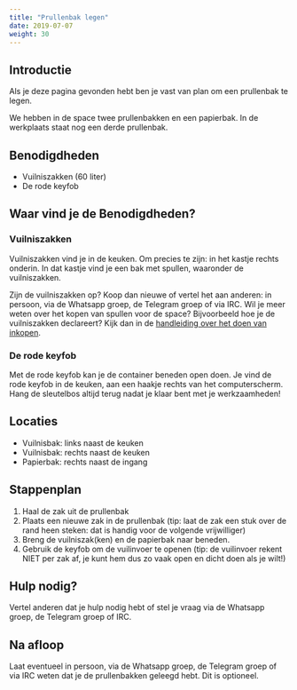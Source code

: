 ```yaml
---
title: "Prullenbak legen"
date: 2019-07-07
weight: 30
---
```


## Introductie

Als je deze pagina gevonden hebt ben je vast van plan om een prullenbak te legen.

We hebben in de space twee prullenbakken en een papierbak. In de werkplaats staat nog een derde prullenbak.

## Benodigdheden
 - Vuilniszakken (60 liter)
 - De rode keyfob

## Waar vind je de Benodigdheden?
### Vuilniszakken
Vuilniszakken vind je in de keuken. Om precies te zijn: in het kastje rechts onderin.
In dat kastje vind je een bak met spullen, waaronder de vuilniszakken.

Zijn de vuilniszakken op? Koop dan nieuwe of vertel het aan anderen: in persoon, via de Whatsapp groep, de Telegram groep of via IRC.
Wil je meer weten over het kopen van spullen voor de space? Bijvoorbeeld hoe je de vuilniszakken declareert?
Kijk dan in de [handleiding over het doen van inkopen](/financieel/inkoop).

### De rode keyfob
Met de rode keyfob kan je de container beneden open doen. Je vind de rode keyfob in de keuken, aan een haakje rechts van het computerscherm.
Hang de sleutelbos altijd terug nadat je klaar bent met je werkzaamheden!

## Locaties
 - Vuilnisbak: links naast de keuken
 - Vuilnisbak: rechts naast de keuken
 - Papierbak: rechts naast de ingang

## Stappenplan
1. Haal de zak uit de prullenbak
2. Plaats een nieuwe zak in de prullenbak (tip: laat de zak een stuk over de rand heen steken: dat is handig voor de volgende vrijwilliger)
3. Breng de vuilniszak(ken) en de papierbak naar beneden.
4. Gebruik de keyfob om de vuilinvoer te openen (tip: de vuilinvoer rekent NIET per zak af, je kunt hem dus zo vaak open en dicht doen als je wilt!)

## Hulp nodig?
Vertel anderen dat je hulp nodig hebt of stel je vraag via de Whatsapp groep, de Telegram groep of IRC.

## Na afloop
Laat eventueel in persoon, via de Whatsapp groep, de Telegram groep of via IRC weten dat je de prullenbakken geleegd hebt. Dit is optioneel.
